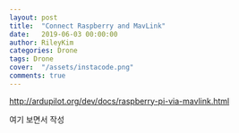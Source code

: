 ```yaml
---
layout: post
title:  "Connect Raspberry and MavLink"
date:   2019-06-03 00:00:00
author: RileyKim
categories: Drone
tags: Drone
cover:  "/assets/instacode.png"
comments: true
---
```


<http://ardupilot.org/dev/docs/raspberry-pi-via-mavlink.html>

여기 보면서 작성

